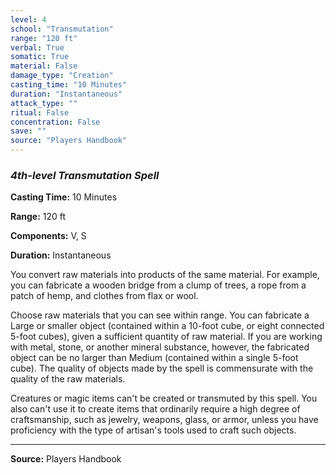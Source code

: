 ```yaml
---
level: 4
school: "Transmutation"
range: "120 ft"
verbal: True
somatic: True
material: False
damage_type: "Creation"
casting_time: "10 Minutes"
duration: "Instantaneous"
attack_type: ""
ritual: False
concentration: False
save: ""
source: "Players Handbook"
---
```


### *4th-level Transmutation Spell*

**Casting Time:** 10 Minutes

**Range:** 120 ft

**Components:** V, S

**Duration:** Instantaneous

You convert raw materials into products of the same material. For example, you can fabricate a wooden bridge from a clump of trees, a rope from a patch of hemp, and clothes from flax or wool.
 
 Choose raw materials that you can see within range. You can fabricate a Large or smaller object (contained within a 10-foot cube, or eight connected 5-foot cubes), given a sufficient quantity of raw material. If you are working with metal, stone, or another mineral substance, however, the fabricated object can be no larger than Medium (contained within a single 5-foot cube). The quality of objects made by the spell is commensurate with the quality of the raw materials.
 
 Creatures or magic items can't be created or transmuted by this spell. You also can't use it to create items that ordinarily require a high degree of craftsmanship, such as jewelry, weapons, glass, or armor, unless you have proficiency with the type of artisan's tools used to craft such objects.

---
**Source:** Players Handbook
